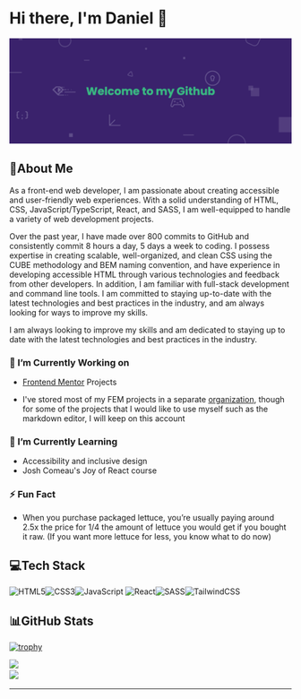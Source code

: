 # Hi there, I'm Daniel 👋

![Banner](./assets/banner.png)

## 💫About Me

As a front-end web developer, I am passionate about creating accessible and user-friendly web experiences. With a solid understanding of HTML, CSS, JavaScript/TypeScript, React, and SASS, I am well-equipped to handle a variety of web development projects. 

Over the past year, I have made over 800 commits to GitHub and consistently commit 8 hours a day, 5 days a week to coding. I possess expertise in creating scalable, well-organized, and clean CSS using the CUBE methodology and BEM naming convention, and have experience in developing accessible HTML through various technologies and feedback from other developers. In addition, I am familiar with full-stack development and command line tools. I am committed to staying up-to-date with the latest technologies and best practices in the industry, and am always looking for ways to improve my skills. 

I am always looking to improve my skills and am dedicated to staying up to date with the latest technologies and best practices in the industry.

### 🔭 I’m Currently Working on

- [Frontend Mentor](https://www.frontendmentor.io/home) Projects

- I've stored most of my FEM projects in a separate [organization](https://github.com/Frontend-Mentor-Projects-Daniel), though for some of the projects that I would like to use myself such as the markdown editor, I will keep on this account

### 🌱 I’m Currently Learning

- Accessibility and inclusive design
- Josh Comeau's Joy of React course

### ⚡️ Fun Fact

- When you purchase packaged lettuce, you’re usually paying around 2.5x the price for 1/4
  the amount of lettuce you would get if you bought it raw. (If you want more lettuce for less,
  you know what to do now)

## 💻Tech Stack

![HTML5](https://img.shields.io/badge/html5-%23E34F26.svg?style=for-the-badge&logo=html5&logoColor=white)![CSS3](https://img.shields.io/badge/css3-%231572B6.svg?style=for-the-badge&logo=css3&logoColor=white)![JavaScript](https://img.shields.io/badge/javascript-%23323330.svg?style=for-the-badge&logo=javascript&logoColor=%23F7DF1E)
![React](https://img.shields.io/badge/react-%2320232a.svg?style=for-the-badge&logo=react&logoColor=%2361DAFB)![SASS](https://img.shields.io/badge/SASS-hotpink.svg?style=for-the-badge&logo=SASS&logoColor=white)![TailwindCSS](https://img.shields.io/badge/tailwindcss-%2338B2AC.svg?style=for-the-badge&logo=tailwind-css&logoColor=white)

## 📊GitHub Stats

[![trophy](https://github-profile-trophy.vercel.app/?username=danielarzani)](https://github.com/ryo-ma/github-profile-trophy)

![](https://github-readme-stats.vercel.app/api?username=DanielArzani&theme=highcontrast&hide_border=false&include_all_commits=false&count_private=true)<br/>
![](https://github-readme-streak-stats.herokuapp.com/?user=DanielArzani&theme=highcontrast&hide_border=false)<br/>

<!-- ![](https://github-readme-stats.vercel.app/api/top-langs/?username=DanielArzani&theme=highcontrast&hide_border=false&include_all_commits=false&count_private=true&layout=compact) -->

---
